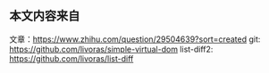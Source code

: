 ## 本文内容来自
文章：https://www.zhihu.com/question/29504639?sort=created
git: https://github.com/livoras/simple-virtual-dom
list-diff2: https://github.com/livoras/list-diff